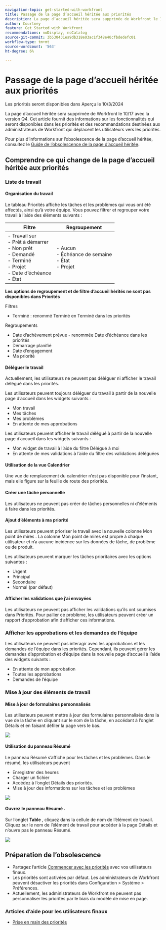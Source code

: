 ```yaml
---
navigation-topic: get-started-with-workfront
title: Passage de la page d’accueil héritée aux priorités
description: La page d’accueil héritée sera supprimée de Workfront le 10/17 avec la version Q4. Cet article fournit des informations sur les fonctionnalités qui seront disponibles dans les priorités et des recommandations destinées aux administrateurs de Workfront qui déplacent les utilisateurs vers les priorités.
author: Courtney
feature: Get Started with Workfront
recommendations: noDisplay, noCatalog
source-git-commit: 3b530431ea9db318e03ac1f348e40cfbdedefc01
workflow-type: tm+mt
source-wordcount: '563'
ht-degree: 6%

---
```



# Passage de la page d’accueil héritée aux priorités

<span class="preview">Les priorités seront disponibles dans Aperçu le 10/3/2024</span>

La page d’accueil héritée sera supprimée de Workfront le 10/17 avec la version Q4. Cet article fournit des informations sur les fonctionnalités qui seront disponibles dans les priorités et des recommandations destinées aux administrateurs de Workfront qui déplacent les utilisateurs vers les priorités.

Pour plus d’informations sur l’obsolescence de la page d’accueil héritée, consultez le [Guide de l’obsolescence de la page d’accueil héritée](/help/quicksilver/product-announcements/announcements/legacy-home-deprecation.md).

## Comprendre ce qui change de la page d’accueil héritée aux priorités

### Liste de travail

#### Organisation du travail

Le tableau Priorités affiche les tâches et les problèmes qui vous ont été affectés, ainsi qu’à votre équipe. Vous pouvez filtrer et regrouper votre travail à l’aide des éléments suivants :

| **Filtre** | **Regroupement** |
|------------|-----------|
| - Travail sur <br> - Prêt à démarrer <br> - Non prêt <br> - Demandé <br> - Terminé <br> - Projet <br> - Date d’échéance <br> - État | - Aucun <br> - Échéance de semaine <br> - État <br> - Projet |


**Les options de regroupement et de filtre d’accueil hérités ne sont pas disponibles dans Priorités**

Filtres

* Terminé : renommé Terminé en Terminé dans les priorités

Regroupements

* Date d’achèvement prévue - renommée Date d’échéance dans les priorités
* Démarrage planifié
* Date d’engagement
* Ma priorité

#### Déléguer le travail

Actuellement, les utilisateurs ne peuvent pas déléguer ni afficher le travail délégué dans les priorités.

Les utilisateurs peuvent toujours déléguer du travail à partir de la nouvelle page d’accueil dans les widgets suivants :

* Mon travail
* Mes tâches
* Mes problèmes
* En attente de mes approbations

Les utilisateurs peuvent afficher le travail délégué à partir de la nouvelle page d’accueil dans les widgets suivants :

* Mon widget de travail à l’aide du filtre Délégué à moi
* En attente de mes validations à l’aide du filtre des validations déléguées

#### Utilisation de la vue Calendrier

Une vue de remplacement du calendrier n’est pas disponible pour l’instant, mais elle figure sur la feuille de route des priorités.

#### Créer une tâche personnelle

Les utilisateurs ne peuvent pas créer de tâches personnelles ni d’éléments à faire dans les priorités.

#### Ajout d’éléments à ma priorité

Les utilisateurs peuvent prioriser le travail avec la nouvelle colonne Mon point de mires . La colonne Mon point de mires est propre à chaque utilisateur et n’a aucune incidence sur les données de tâche, de problème ou de produit.

Les utilisateurs peuvent marquer les tâches prioritaires avec les options suivantes :

* Urgent
* Principal
* Secondaire
* Normal (par défaut)

#### Afficher les validations que j’ai envoyées

Les utilisateurs ne peuvent pas afficher les validations qu’ils ont soumises dans Priorités. Pour pallier ce problème, les utilisateurs peuvent créer un rapport d’approbation afin d’afficher ces informations.

### Afficher les approbations et les demandes de l’équipe

Les utilisateurs ne peuvent pas interagir avec les approbations et les demandes de l’équipe dans les priorités. Cependant, ils peuvent gérer les demandes d’approbation et d’équipe dans la nouvelle page d’accueil à l’aide des widgets suivants :

* En attente de mon approbation
* Toutes les approbations
* Demandes de l’équipe

### Mise à jour des éléments de travail

#### Mise à jour de formulaires personnalisés

Les utilisateurs peuvent mettre à jour des formulaires personnalisés dans la vue de la tâche en cliquant sur le nom de la tâche, en accédant à l’onglet Détails et en faisant défiler la page vers le bas.

![](assets/custom-form-priorities.png)

#### Utilisation du panneau Résumé

Le panneau Résumé s’affiche pour les tâches et les problèmes. Dans le résumé, les utilisateurs peuvent

* Enregistrer des heures
* Charger un fichier
* Accédez à l’onglet Détails des priorités.
* Mise à jour des informations sur les tâches et les problèmes

![](assets/assignments-summary.png)

<!--Can admins customize this? It looks different from the task/issue summary in other areas. -->

#### Ouvrez le panneau Résumé .

Sur l’onglet **Table** , cliquez dans la cellule de nom de l’élément de travail. Cliquez sur le nom de l’élément de travail pour accéder à la page Détails et n’ouvre pas le panneau Résumé.

![](assets/open-summary-priorities.png)


## Préparation de l’obsolescence

* Partagez l’article [Commencer avec les priorités](/help/quicksilver/workfront-basics/priorities/get-started-with-priorities.md) avec vos utilisateurs finaux.
* Les priorités sont activées par défaut. Les administrateurs de Workfront peuvent désactiver les priorités dans Configuration > Système > Préférences.
* Actuellement, les administrateurs de Workfront ne peuvent pas personnaliser les priorités par le biais du modèle de mise en page.

### Articles d’aide pour les utilisateurs finaux

* [Prise en main des priorités](/help/quicksilver/workfront-basics/priorities/get-started-with-priorities.md)